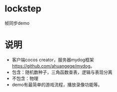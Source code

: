 # lockstep
帧同步demo   
       
# 说明
* 客户端cocos creator，服务器mydog框架<https://github.com/ahuangege/mydog>。
* 包含：随机数种子，三角函数查表，逻辑与表现分离
* 不包含：物理
* demo有最简单的游戏流程，播放录像功能等。



